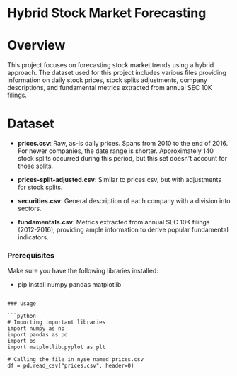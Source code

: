 

# Hybrid Stock Market Forecasting

# Overview

This project focuses on forecasting stock market trends using a hybrid approach. The dataset used for this project includes various files providing information on daily stock prices, stock splits adjustments, company descriptions, and fundamental metrics extracted from annual SEC 10K filings.

# Dataset

- **prices.csv**: Raw, as-is daily prices. Spans from 2010 to the end of 2016. For newer companies, the date range is shorter. Approximately 140 stock splits occurred during this period, but this set doesn't account for those splits.
  
- **prices-split-adjusted.csv**: Similar to prices.csv, but with adjustments for stock splits.

- **securities.csv**: General description of each company with a division into sectors.

- **fundamentals.csv**: Metrics extracted from annual SEC 10K filings (2012-2016), providing ample information to derive popular fundamental indicators.



### Prerequisites

Make sure you have the following libraries installed:


- pip install numpy pandas matplotlib
```

### Usage

```python
# Importing important libraries
import numpy as np
import pandas as pd
import os
import matplotlib.pyplot as plt

# Calling the file in nyse named prices.csv
df = pd.read_csv("prices.csv", header=0)
```

